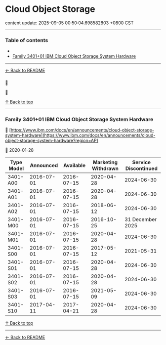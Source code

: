 # Cloud Object Storage

content update: 2025-09-05 00:50:04.698582803 +0800 CST

---

### Table of contents


- [](#)
- [Family 3401+01 IBM Cloud Object Storage System Hardware](#family-340101-ibm-cloud-object-storage-system-hardware)

---

[← Back to README](../README.md)





### 

🔗 [](?region=AP)

📅 







[↑ Back to top](#table-of-contents)

---





### Family 3401+01 IBM Cloud Object Storage System Hardware

🔗 [https://www.ibm.com/docs/en/announcements/cloud-object-storage-system-hardware](https://www.ibm.com/docs/en/announcements/cloud-object-storage-system-hardware?region=AP)

📅 2020-01-28

| Type Model | Announced | Available | Marketing Withdrawn | Service Discontinued |
| --- | --- | --- | --- | --- |
| 3401-A00 | 2016-07-01 | 2016-07-15 | 2020-04-28 | 2024-06-30 |
| 3401-A01 | 2016-07-01 | 2016-07-15 | 2020-04-28 | 2024-06-30 |
| 3401-A02 | 2016-07-01 | 2016-07-15 | 2018-06-12 | 2024-06-30 |
| 3401-M00 | 2016-07-01 | 2016-07-15 | 2016-10-25 | 31 December 2025 |
| 3401-M01 | 2016-07-01 | 2016-07-15 | 2020-04-28 | 2024-06-30 |
| 3401-S00 | 2016-07-01 | 2016-07-15 | 2017-05-12 | 2021-05-31 |
| 3401-S01 | 2016-07-01 | 2016-07-15 | 2020-04-28 | 2024-06-30 |
| 3401-S02 | 2016-07-01 | 2016-07-15 | 2020-04-28 | 2024-06-30 |
| 3401-S03 | 2016-07-01 | 2016-07-15 | 2021-05-09 | 2024-06-30 |
| 3401-S10 | 2017-04-11 | 2017-04-21 | 2020-04-28 | 2024-06-30 |






[↑ Back to top](#table-of-contents)

---



[← Back to README](../README.md)